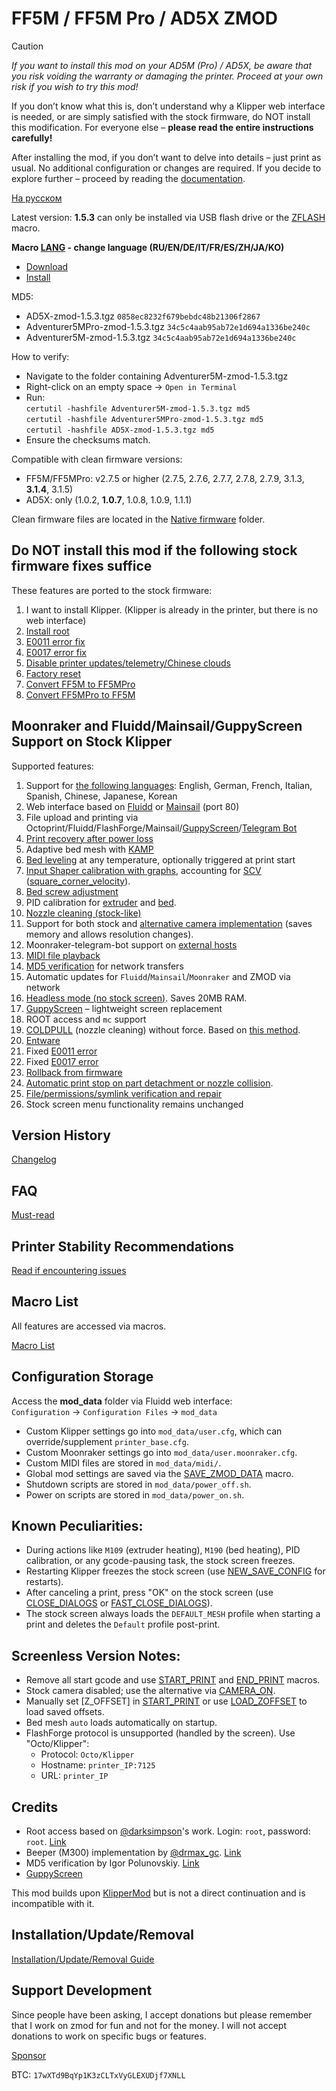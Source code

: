 # FF5M / FF5M Pro / AD5X ZMOD

> [!CAUTION]
> *If you want to install this mod on your AD5M (Pro) / AD5X, be aware that you risk voiding the warranty or damaging the printer. Proceed at your own risk if you wish to try this mod!*
> 
> If you don’t know what this is, don’t understand why a Klipper web interface is needed, or are simply satisfied with the stock firmware, do NOT install this modification. For everyone else – **please read the entire instructions carefully!**
>
> After installing the mod, if you don’t want to delve into details – just print as usual. No additional configuration or changes are required. If you decide to explore further – proceed by reading the [documentation](https://github.com/ghzserg/zmod/wiki).

[На русском](https://github.com/ghzserg/zmod/blob/main/README_ru.md)

Latest version: **1.5.3** can only be installed via USB flash drive or the [ZFLASH](https://github.com/ghzserg/zmod/wiki/Zmod_en#zflash) macro.

**Macro [LANG](https://github.com/ghzserg/zmod/wiki/Global_en#lang) - change language (RU/EN/DE/IT/FR/ES/ZH/JA/KO)**

- [Download](https://github.com/ghzserg/zmod/releases/)
- [Install](https://github.com/ghzserg/zmod/wiki/Setup_en#installing-the-mod)

MD5:
- AD5X-zmod-1.5.3.tgz `0858ec8232f679bebdc48b21306f2867`
- Adventurer5MPro-zmod-1.5.3.tgz `34c5c4aab95ab72e1d694a1336be240c`
- Adventurer5M-zmod-1.5.3.tgz `34c5c4aab95ab72e1d694a1336be240c`

How to verify:
- Navigate to the folder containing Adventurer5M-zmod-1.5.3.tgz
- Right-click on an empty space -> `Open in Terminal`
- Run:  
  `certutil -hashfile Adventurer5M-zmod-1.5.3.tgz md5`  
  `certutil -hashfile Adventurer5MPro-zmod-1.5.3.tgz md5`  
  `certutil -hashfile AD5X-zmod-1.5.3.tgz md5`
- Ensure the checksums match.

Compatible with clean firmware versions:
- FF5M/FF5MPro: v2.7.5 or higher (2.7.5, 2.7.6, 2.7.7, 2.7.8, 2.7.9, 3.1.3, **3.1.4**, 3.1.5)
- AD5X: only (1.0.2, **1.0.7**, 1.0.8, 1.0.9, 1.1.1)

Clean firmware files are located in the [Native firmware](https://github.com/ghzserg/zmod/releases/tag/R) folder.

## Do NOT install this mod if the following stock firmware fixes suffice

These features are ported to the stock firmware:
1. I want to install Klipper. (Klipper is already in the printer, but there is no web interface)
2. [Install root](https://github.com/ghzserg/zmod/tree/main/Native_firmware/root)
3. [E0011 error fix](https://github.com/ghzserg/zmod/wiki/Global_en#fix_e0011)
4. [E0017 error fix](https://github.com/ghzserg/zmod/wiki/Global_en#fix_e0017)
5. [Disable printer updates/telemetry/Chinese clouds](https://github.com/ghzserg/zmod/wiki/Global_en#china_cloud)
6. [Factory reset](https://github.com/ghzserg/zmod/wiki/Setup_en#restoring-printer-to-factory-settings-required-for-mod-installation)
7. [Convert FF5M to FF5MPro](https://github.com/ghzserg/zmod/tree/main/Native_firmware/5m2Pro)
8. [Convert FF5MPro to FF5M](https://github.com/ghzserg/zmod/tree/main/Native_firmware/Pro25M)

## Moonraker and Fluidd/Mainsail/GuppyScreen Support on Stock Klipper
Supported features:
1. Support for [the following languages](https://github.com/ghzserg/zmod/wiki/Global_en#lang): English, German, French, Italian, Spanish, Chinese, Japanese, Korean
2. Web interface based on [Fluidd](https://docs.fluidd.xyz/) or [Mainsail](https://docs.mainsail.xyz/) (port 80)
3. File upload and printing via Octoprint/Fluidd/FlashForge/Mainsail/[GuppyScreen](https://github.com/ghzserg/zmod/wiki/System_en#display_off)/[Telegram Bot](https://github.com/ghzserg/zmod/wiki/Telegram_en)
4. [Print recovery after power loss](https://github.com/ghzserg/zmod/wiki/Zmod_en#zrestore)
5. Adaptive bed mesh with [KAMP](https://github.com/ghzserg/zmod/wiki/Calibrations_en#kamp)
6. [Bed leveling](https://github.com/ghzserg/zmod/wiki/Calibrations_en#auto_full_bed_level) at any temperature, optionally triggered at print start
7. [Input Shaper calibration with graphs](https://github.com/ghzserg/zmod/wiki/Calibrations_en#zshaper), accounting for [SCV](https://github.com/ghzserg/zmod/wiki/Global_en#fix_scv) ([square_corner_velocity](https://www.klipper3d.org/Config_Reference.html#printer)).
8. [Bed screw adjustment](https://github.com/ghzserg/zmod/wiki/Calibrations_en#bed_level_screws_tune)
9. PID calibration for [extruder](https://github.com/ghzserg/zmod/wiki/Calibrations_en#pid_tune_extruder) and [bed](https://github.com/ghzserg/zmod/wiki/Calibrations_en#pid_tune_bed).
10. [Nozzle cleaning (stock-like)](https://github.com/ghzserg/zmod/wiki/Main_en#clear_nozzle)
11. Support for both stock and [alternative camera implementation](https://github.com/ghzserg/zmod/wiki/Zmod_en#camera_on) (saves memory and allows resolution changes).
12. Moonraker-telegram-bot support on [external hosts](https://github.com/ghzserg/zmod/wiki/Telegram_en)
13. [MIDI file playback](https://github.com/ghzserg/zmod/wiki/Main_en#play_midi)
14. [MD5 verification](https://github.com/ghzserg/zmod/wiki/System_en#check_md5) for network transfers
15. Automatic updates for `Fluidd`/`Mainsail`/`Moonraker` and ZMOD via network
16. [Headless mode (no stock screen)](https://github.com/ghzserg/zmod/wiki/System_en#display_off). Saves 20MB RAM.
17. [GuppyScreen](https://github.com/ghzserg/zmod/wiki/System_en#display_off) – lightweight screen replacement
18. ROOT access and `mc` support
19. [COLDPULL](https://github.com/ghzserg/zmod/wiki/Filament_en#coldpull) (nozzle cleaning) without force. Based on [this method](https://t.me/FF_5M_5M_Pro/2836/447172).
21. [Entware](https://github.com/ghzserg/zmod/wiki/FAQ_en#entware-in-zmod-how-to-use-it)
22. Fixed [E0011 error](https://github.com/ghzserg/zmod/wiki/Global_en#fix_e0011)
23. Fixed [E0017 error](https://github.com/ghzserg/zmod/wiki/Global_en#fix_e0017)
24. [Rollback from firmware](https://github.com/ghzserg/zmod/wiki/FAQ_en#what-is-firmware-retraction)
25. [Automatic print stop on part detachment or nozzle collision](https://github.com/ghzserg/zmod/wiki/Global_en#nozzle_control).
26. [File/permissions/symlink verification and repair](https://github.com/ghzserg/zmod/wiki/System_en#check_system)
27. Stock screen menu functionality remains unchanged

## Version History
[Changelog](https://github.com/ghzserg/zmod/wiki/Changelog_en)

## FAQ

[Must-read](https://github.com/ghzserg/zmod/wiki/FAQ_en)

## Printer Stability Recommendations

[Read if encountering issues](https://github.com/ghzserg/zmod/wiki/Recomendations_en)

## Macro List

All features are accessed via macros.

[Macro List](https://github.com/ghzserg/zmod/wiki/Macros_en)

## Configuration Storage
Access the **mod_data** folder via Fluidd web interface:  
`Configuration` → `Configuration Files` → `mod_data`

- Custom Klipper settings go into `mod_data/user.cfg`, which can override/supplement `printer_base.cfg`.
- Custom Moonraker settings go into `mod_data/user.moonraker.cfg`.
- Custom MIDI files are stored in `mod_data/midi/`.
- Global mod settings are saved via the [SAVE_ZMOD_DATA](https://github.com/ghzserg/zmod/wiki/Global_en#save_zmod_data) macro.
- Shutdown scripts are stored in `mod_data/power_off.sh`.
- Power on scripts are stored in `mod_data/power_on.sh`.

## Known Peculiarities:
- During actions like `M109` (extruder heating), `M190` (bed heating), PID calibration, or any gcode-pausing task, the stock screen freezes.
- Restarting Klipper freezes the stock screen (use [NEW_SAVE_CONFIG](https://github.com/ghzserg/zmod/wiki/Main_en#new_save_config) for restarts).
- After canceling a print, press "OK" on the stock screen (use [CLOSE_DIALOGS](https://github.com/ghzserg/zmod/wiki/Main_en#close_dialogs) or [FAST_CLOSE_DIALOGS](https://github.com/ghzserg/zmod/wiki/Main_en#fast_close_dialogs)).
- The stock screen always loads the `DEFAULT_MESH` profile when starting a print and deletes the `Default` profile post-print.

## Screenless Version Notes:
- Remove all start gcode and use [START_PRINT](https://github.com/ghzserg/zmod/wiki/Main_en#start_print) and [END_PRINT](https://github.com/ghzserg/zmod/wiki/Main_en#end_print) macros.
- Stock camera disabled; use the alternative via [CAMERA_ON](https://github.com/https://github.com/ghzserg/zmod/wiki/Zmod_en#camera_on).
- Manually set [Z_OFFSET] in [START_PRINT](https://github.com/ghzserg/zmod/wiki/Main_en#start_print) or use [LOAD_ZOFFSET](https://github.com/ghzserg/zmod/wiki/Global_en#load_zoffset) to load saved offsets.
- Bed mesh `auto` loads automatically on startup.
- FlashForge protocol is unsupported (handled by the screen). Use "Octo/Klipper":  
  - Protocol: `Octo/Klipper`  
  - Hostname: `printer_IP:7125`  
  - URL: `printer_IP`

## Credits

- Root access based on [@darksimpson](https://t.me/darksimpson)'s work. Login: `root`, password: `root`. [Link](https://t.me/c/2000598629/12695/186253)
- Beeper (M300) implementation by [@drmax_gc](https://t.me/drmax_gc). [Link](https://t.me/FF_5M_5M_Pro/1/333800)
- MD5 verification by Igor Polunovskiy. [Link](https://t.me/FF_5M_5M_Pro/12695/272417)
- [GuppyScreen](https://github.com/ballaswag/guppyscreen)

This mod builds upon [KlipperMod](https://github.com/xblax/flashforge_ad5m_klipper_mod/) but is not a direct continuation and is incompatible with it.

## Installation/Update/Removal

[Installation/Update/Removal Guide](https://github.com/ghzserg/zmod/wiki/Setup_en)

## Support Development

Since people have been asking, I accept donations but please remember that I work on zmod for fun and not for the money. I will not accept donations to work on specific bugs or features.

[Sponsor](https://github.com/ghzserg/zmod/wiki/Sponsor)

BTC: `17wXTd9BqYp1K3zCLTxVyGLEXUDjf7XNLL`
